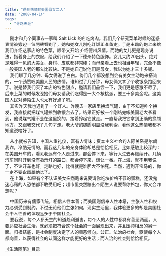 ```yaml
---
title: "遇到热情的美国母女二人"
date: "2008-04-14"
tags: 
  - "寻路天涯"
---
```


    刚才和几个同事去一家叫 Salt Lick 的店吃烤肉。我们几个研究菜单时候的迷惑表情被旁边一位阿姨看到了，她和她女儿刚吃好饭正准备走。于是主动的跑上来给我们介绍这家店的特色菜，顺带又开始 介绍德州风情。而她的女儿更是现身说法，指着身上的衣服，给我们介绍了一下德州特色服饰。女儿大约20出头，绝对是难得一见的大美女，身材、皮肤都非常棒；而母亲看上去也相当年轻，完全不像一般美国人老的那么比较快。不是她自己说他们是母女，我以为她才三十多呢。  
    我们聊了几分钟，母女俩说了白白。俺们几个都没想到会有美女主动跑来搭讪 的，一个劲赞叹美国人民的热情。谁知过了几分钟，母女俩又拿了个收银条跑回来了。说是替我们买了本店的特色甜点，邀请我们品尝一下，我们更是感激不尽了。后来上菜的时候发现她们母女请我们吃得是一大个核桃派，要三十多美金呢。这美国人民对待陌生人也太有好点了吧。  
    其实昨天我也遇到了一个好人。昨晚去一家店里换煤气罐，由于不知道咋个换发，我直接就把煤气罐拎到收银台去了。结果正好被一个刚结完帐美国老大爷看到，他说煤气罐不是在这里换的，接着拎起它就走。一直帮我把它拿到正确的换领地方，又跟我交代了几句才走。老大爷的腿脚明显没我利索，看他这么热情我都不知道说啥好了。

    从小就被告知，中国人重礼仪，富有人情味；资本主义社会的人际关系是尔虞我诈，冷酷无情的。而我这几年的亲身体验却总是恰恰相反，比如感触比较深的：在美国开车的，看见老远有个人走过来，都会停下来，等行人过去再继续开。几辆汽车同时开到没有指示灯的路口，都会停下来，谦让一番。在上海，就不用我说了，不论开车也好，走路也好，比得就是谁胆大不怕死。当然，遇到开宝马的，你一定不要企图跟他比了。  
    在上海，如果有个不认识美女突然跑来说要请你吃块价格不菲的蛋糕，还没鬼迷心窍的人恐怕都不敢受用吧；超市里突然蹦出个陌生人说要帮你拎包，你又会咋想呢？

    中国历来有儒家传统，相信人性本善；而美国则信奉人性本恶，主张人性和权力必须受到制约。不过无论他们主张如何，现实生活里，我体验更多的却是美国社会中人性善的体现远多于中国社会。  
    要我说，每个人都天生的知道趋利避害，每个人的人性中都具有善恶两面。人要适应社会生活，就必须把符合这个社会的一面展现出来，并且压抑相反的另一面。归根结底，是社会制度决定了人的善恶倾向。公正、法治的社会，驱使每个人都向善，以获得社会的认同这样才能更好的生活；而人治的社会则恰恰相反。

[《生活随笔》目录](http://ruanqizhen.spaces.live.com/Blog/cns!1pU-rgQVTuuWM1TX8W8PfmDA!1123.entry)
